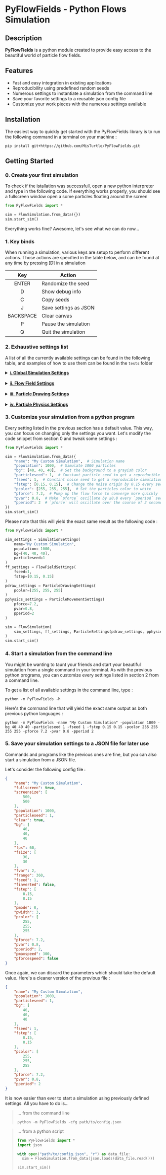 # PyFlowFields - Python Flows Simulation

## Description
**PyFlowFields** is a python module created to provide easy access to the beautiful world of particle flow fields.

## Features

- Fast and easy integration in existing applications
- Reproducibility using predefined random seeds
- Numerous settings to instantiate a simulation from the command line
- Save your favorite settings to a reusable json config file
- Customize your work pieces with the numerous settings available

## Installation

The easiest way to quickly get started with the PyFlowFields library is to run the following command in a terminal on your machine :

```commandline
pip install git+https://github.com/MisTurtle/PyFlowFields.git
```

## Getting Started

### 0. Create your first simulation

To check if the istallation was successfull, open a new python interpreter and type in the following code. If everything works properly, you should see a fullscreen window open a some particles floating around the screen

```python
from PyFlowFields import *

sim = FlowSimulation.from_data({})
sim.start_sim()
```

Everything works fine? Awesome, let's see what we can do now...

### 1. Key binds

When running a simulation, various keys are setup to perform different actions. Those actions are specified in the table below, and can be found at any time by pressing [D] in a simulation

|    Key    | Action                |
|:---------:|-----------------------|
|   ENTER   | Randomize the seed    |
|     D     | Show debug info       |
|     C     | Copy seeds            |
|     J     | Save settings as JSON |
| BACKSPACE | Clear canvas          |
|     P     | Pause the simulation  |
|     Q     | Quit the simulation   |

### 2. Exhaustive settings list

A list of all the currently available settings can be found in the following table, and examples of how to use them can be found in the ``tests`` folder

<details>

<summary><b><u>i. Global Simulation Settings</u></b></summary>

|   Setting    |     Type     | Description                                         |
|:------------:|:------------:|-----------------------------------------------------|
|     name     |  ``String``  | Simulation window title                             |
|  fullscreen  |   ``Bool``   | Display the simulation fullscreen                   |
|  screensize  | ``Int (x2)`` | Window dimensions with fullscreen off               |
|  population  |   ``Int``    | Particle count for the simulation                   |
| particleseed |   ``Int``    | Seed used for the particles spawn position          |
|    clear     |   ``Bool``   | Clear the simulation each frame                     |
|      bg      | ``Int (x3)`` | Red, Green and Blue values for the background color |
|     fps      |   ``Int``    | Max frame rate for the simulation                   |

</details>

<br>

<details>

<summary><b><u>ii. Flow Field Settings</u></b></summary>

|  Setting  |      Type      | Description                                            |
|:---------:|:--------------:|--------------------------------------------------------|
|   fsize   |  ``Int (x2)``  | Frame subdivisions to place flow field components      |
|   fvar    |   ``Float``    | Variation rate between each flow field component       |
|  frange   |   ``Float``    | Angle range for flow field components                  |
|   fseed   |    ``Int``     | Seed used in the noise generation function             |
| finverted |    ``Bool``    | Invert the noise function                              |
|   fstep   | ``Float (x2)`` | Origin shift each second applied on the noise function |

</details>

<br>

<details>

<summary><b><u>iii. Particle Drawing Settings</u></b></summary>

| Setting |     Type     | Description                                               |
|:-------:|:------------:|-----------------------------------------------------------|
|  pmode  |   ``Int``    | Particle drawing mode (See available modes below)         |
| pwidth  |   ``Int``    | Particle size (in particle mode only)                     |
| pcolor  | ``Int (x3)`` | Red, Green, Blue [and Alpha] value for the particle color |

Currently available drawing modes :

|  Mode Name  | Id  | Description                                     |
|:-----------:|:---:|-------------------------------------------------|
|  Particle   |  0  | Simple particle (full circle drawn)             |
|   Linear    |  1  | Line joining the previous and current position  |
|    Bloc     |  2  | Square particle                                 |
|   Hollow    |  3  | Hollow circle with only its borders being drawn |
| Hollow Bloc |  4  | Hollow square with only its borders being drawn |
|   Photon    |  5  | Circle filled using a radial gradient           |



</details>

<br>

<details>

<summary><b><u>iv. Particle Physics Settings</u></b></summary>

|   Setting   |   Type    | Description                                                       |
|:-----------:|:---------:|-------------------------------------------------------------------|
|   pforce    | ``Float`` | Force applied by a flow component to a particle                   |
|    pvar     | ``Float`` | Oscillations of the flow components' force over time              |
|   pperiod   | ``Float`` | Period for the previously described oscillations                  |
|  pmaxspeed  | ``Float`` | Particles max speed (in px/sec)                                   |
| pforcespeed | ``Bool``  | Force particles to go at max speed at any point in the simulation |

</details>


### 3. Customize your simulation from a python program

Every setting listed in the previous section has a default value. This way, you can focus on changing only the settings you want. Let's modify the code snippet from section 0 and tweak some settings :

```python
from PyFlowFields import *

sim = FlowSimulation.from_data({
	"name": "My Custom Simulation",  # Simulation name
	"population": 1000,  # Simulate 1000 particles
	"bg": [40, 40, 40],  # Set the background to a grayish color
	"particleseed": 1,  # Constant particle seed to get a reproducible simulation
	"fseed": 1,  # Constant noise seed to get a reproducible simulation
	"fstep": [0.15, 0.15],  # Change the noise origin by 0.15 every second to break boring patterns
	"pcolor": [255, 255, 255],  # Set the particles color to white
	"pforce": 7.2,  # Pump up the flow force to converge more quickly
	"pvar": 0.8,  # Make `pforce` oscillate by ±0.8 every `pperiod` seconds
	"pperiod": 2  # `pforce` will oscillate over the course of 2 seconds
})
sim.start_sim()
```

Please note that this will yield the exact same result as the following code :

```python
from PyFlowFields import *

sim_settings = SimulationSettings(
	name="My Custom Simulation",
	population= 1000,
	bg=[40, 40, 40],
	particleseed=1
)
ff_settings = FlowFieldSettings(
	fseed=1,
	fstep=[0.15, 0.15]
)
pdraw_settings = ParticleDrawingSettings(
	pcolor=[255, 255, 255]
)
pphysics_settings = ParticleMovementSettings(
	pforce=7.2,
	pvar=0.8,
	pperiod=2
)

sim = FlowSimulation(
	sim_settings, ff_settings, ParticleSettings(pdraw_settings, pphysics_settings)
)
sim.start_sim()
```

### 4. Start a simulation from the command line

You might be wanting to taunt your friends and start your beautiful simulation from a single command in your terminal. As with the previous python programs, you can customize every settings listed in section 2 from a command line.

To get a list of all available settings in the command line, type :

```commandline
python -m PyFlowFields -h
```

Here's the command line that will yield the exact same output as both previous python languages :

```commandline
python -m PyFlowFields -name "My Custom Simulation" -population 1000 -bg 40 40 40 -particleseed 1 -fseed 1 -fstep 0.15 0.15 -pcolor 255 255 255 255 -pforce 7.2 -pvar 0.8 -pperiod 2
```

### 5. Save your simulation settings to a JSON file for later use

Commands and programs like the previous ones are fine, but you can also start a simulation from a JSON file.

Let's consider the following config file :

```json
{
    "name": "My Custom Simulation",
    "fullscreen": true,
    "screensize": [
        500,
        500
    ],
    "population": 1000,
    "particleseed": 1,
    "clear": true,
    "bg": [
        40,
        40,
        40
    ],
    "fps": 60,
    "fsize": [
        30,
        30
    ],
    "fvar": 2,
    "frange": 360,
    "fseed": 1,
    "finverted": false,
    "fstep": [
        0.15,
        0.15
    ],
    "pmode": 0,
    "pwidth": 3,
    "pcolor": [
        255,
        255,
        255
    ],
    "pforce": 7.2,
    "pvar": 0.8,
    "pperiod": 2,
    "pmaxspeed": 300,
    "pforcespeed": false
}
```

Once again, we can discard the parameters which should take the default value. Here's a cleaner version of the previous file :

```json
{
    "name": "My Custom Simulation",
    "population": 1000,
    "particleseed": 1,
    "bg": [
        40,
        40,
        40
    ],
    "fseed": 1,
    "fstep": [
        0.15,
        0.15
    ],
    "pcolor": [
        255,
        255,
        255
    ],
    "pforce": 7.2,
    "pvar": 0.8,
    "pperiod": 2
}
```

It is now easier than ever to start a simulation using previously defined settings. All you have to do is...

> ... from the command line
> ```commandline
> python -m PyFlowFields -cfg path/to/config.json

> ... from a python script
> ```python
> from PyFlowFields import *
> import json
>
> with open("path/to/config.json", "r") as data_file:
>   sim = FlowSimulation.from_data(json.loads(data_file.read()))
>
> sim.start_sim()
